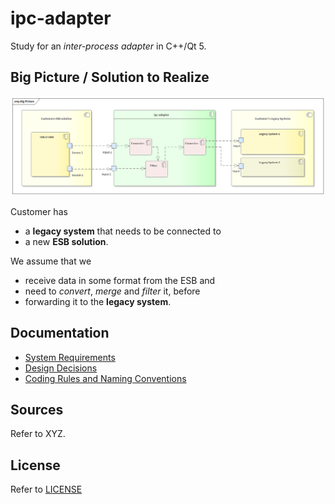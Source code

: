 # ipc-adapter

Study for an _inter-process adapter_ in C++/Qt 5.

## Big Picture / Solution to Realize
![ipc-adapter big picture](Documentation/big_picture.png)

Customer has
- a **legacy system** that needs to be connected to 
- a new **ESB solution**.

We assume that we 
- receive data in some format from the ESB and 
- need to _convert_, _merge_ and _filter_ it, before 
- forwarding it to the **legacy system**.


## Documentation

- [System Requirements](Documentation/System_Requirements.md)
- [Design Decisions](Documentation/Design_Decisions.md)
- [Coding Rules and Naming Conventions](Documentation/Coding_Rules_and_Naming_Conventions.md)

## Sources

Refer to XYZ.

## License

Refer to [LICENSE](LICENSE)
